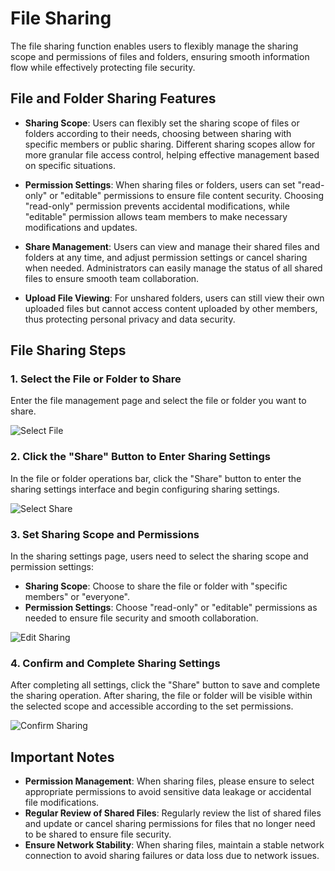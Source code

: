 # File Sharing

The file sharing function enables users to flexibly manage the sharing scope and permissions of files and folders, ensuring smooth information flow while effectively protecting file security.

## File and Folder Sharing Features

- **Sharing Scope**: Users can flexibly set the sharing scope of files or folders according to their needs, choosing between sharing with specific members or public sharing. Different sharing scopes allow for more granular file access control, helping effective management based on specific situations.
  
- **Permission Settings**: When sharing files or folders, users can set "read-only" or "editable" permissions to ensure file content security. Choosing "read-only" permission prevents accidental modifications, while "editable" permission allows team members to make necessary modifications and updates.

- **Share Management**: Users can view and manage their shared files and folders at any time, and adjust permission settings or cancel sharing when needed. Administrators can easily manage the status of all shared files to ensure smooth team collaboration.

- **Upload File Viewing**: For unshared folders, users can still view their own uploaded files but cannot access content uploaded by other members, thus protecting personal privacy and data security.

## File Sharing Steps

### 1. Select the File or Folder to Share

Enter the file management page and select the file or folder you want to share.

![Select File](/images/en/en_file_pic_0.png)

### 2. Click the "Share" Button to Enter Sharing Settings

In the file or folder operations bar, click the "Share" button to enter the sharing settings interface and begin configuring sharing settings.

![Select Share](/images/en/en_file_pic_2.png)

### 3. Set Sharing Scope and Permissions

In the sharing settings page, users need to select the sharing scope and permission settings:

- **Sharing Scope**: Choose to share the file or folder with "specific members" or "everyone".
- **Permission Settings**: Choose "read-only" or "editable" permissions as needed to ensure file security and smooth collaboration.

![Edit Sharing](/images/en/en_file_pic_3.png)

### 4. Confirm and Complete Sharing Settings

After completing all settings, click the "Share" button to save and complete the sharing operation. After sharing, the file or folder will be visible within the selected scope and accessible according to the set permissions.

![Confirm Sharing](/images/en/en_file_pic_4.png)

## Important Notes

- **Permission Management**: When sharing files, please ensure to select appropriate permissions to avoid sensitive data leakage or accidental file modifications.
- **Regular Review of Shared Files**: Regularly review the list of shared files and update or cancel sharing permissions for files that no longer need to be shared to ensure file security.
- **Ensure Network Stability**: When sharing files, maintain a stable network connection to avoid sharing failures or data loss due to network issues.
